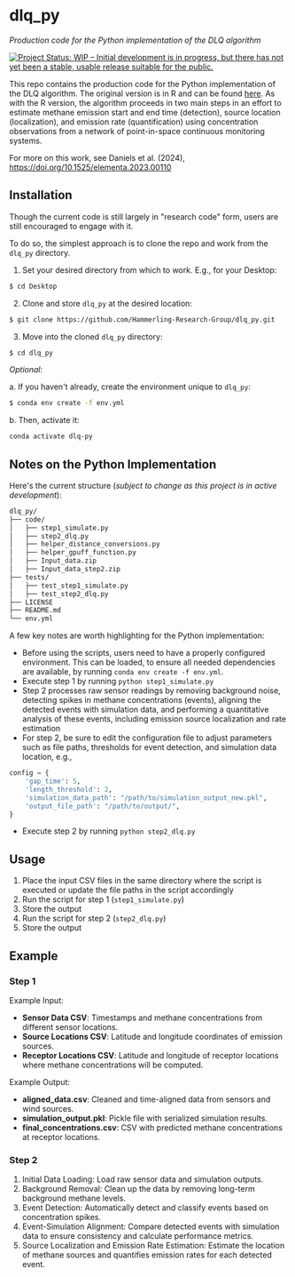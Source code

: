 # dlq_py
*Production code for the Python implementation of the DLQ algorithm*

[![Project Status: WIP – Initial development is in progress, but there has not yet been a stable, usable release suitable for the public.](https://www.repostatus.org/badges/latest/wip.svg)](https://www.repostatus.org/#wip)

This repo contains the production code for the Python implementation of the DLQ algorithm. The original version is in R and can be found [here](https://github.com/Hammerling-Research-Group/dlq). As with the R version, the algorithm proceeds in two main steps in an effort to estimate methane emission start and end time (detection), source location (localization), and emission rate (quantification) using concentration observations from a network of point-in-space continuous monitoring systems. 

For more on this work, see Daniels et al. (2024), https://doi.org/10.1525/elementa.2023.00110

## Installation

Though the current code is still largely in "research code" form, users are still encouraged to engage with it. 

To do so, the simplest approach is to clone the repo and work from the `dlq_py` directory. 

1. Set your desired directory from which to work. E.g., for your Desktop:

```bash
$ cd Desktop
```

2. Clone and store `dlq_py` at the desired location:

```bash
$ git clone https://github.com/Hammerling-Research-Group/dlq_py.git
```

3. Move into the cloned `dlq_py` directory:

```bash
$ cd dlq_py
```

*Optional*: 

a. If you haven't already, create the environment unique to `dlq_py`:

```bash
$ conda env create -f env.yml
```

b. Then, activate it:

```bash
conda activate dlq-py
```

## Notes on the Python Implementation

Here's the current structure (*subject to change as this project is in active development*):

```bash
dlq_py/
├── code/
│   ├── step1_simulate.py
│   ├── step2_dlq.py
│   ├── helper_distance_conversions.py
│   ├── helper_gpuff_function.py
│   ├── Input_data.zip
│   ├── Input_data_step2.zip
├── tests/
│   ├── test_step1_simulate.py
│   ├── test_step2_dlq.py
├── LICENSE
├── README.md
└── env.yml
```

A few key notes are worth highlighting for the Python implementation: 

  - Before using the scripts, users need to have a properly configured environment. This can be loaded, to ensure all needed dependencies are available, by running `conda env create -f env.yml`.
  - Execute step 1 by running `python step1_simulate.py`
  - Step 2 processes raw sensor readings by removing background noise, detecting spikes in methane concentrations (events), aligning the detected events with simulation data, and performing a quantitative analysis of these events, including emission source localization and rate estimation
  - For step 2, be sure to edit the configuration file to adjust parameters such as file paths, thresholds for event detection, and simulation data location, e.g.,

```python
config = {
    'gap_time': 5,
    'length_threshold': 2,
    'simulation_data_path': "/path/to/simulation_output_new.pkl",
    'output_file_path': "/path/to/output/",
}
```

  - Execute step 2 by running `python step2_dlq.py`


## Usage

  1. Place the input CSV files in the same directory where the script is executed or update the file paths in the script accordingly
  2. Run the script for step 1 (`step1_simulate.py`)
  3. Store the output
  4. Run the script for step 2 (`step2_dlq.py`)
  5. Store the output

## Example

### Step 1

Example Input:
  - **Sensor Data CSV**: Timestamps and methane concentrations from different sensor locations.
  - **Source Locations CSV**: Latitude and longitude coordinates of emission sources.
  - **Receptor Locations CSV**: Latitude and longitude of receptor locations where methane concentrations will be computed.
  
Example Output:
  - **aligned_data.csv**: Cleaned and time-aligned data from sensors and wind sources.
  - **simulation_output.pkl**: Pickle file with serialized simulation results.
  - **final_concentrations.csv**: CSV with predicted methane concentrations at receptor locations.

### Step 2

  1.	Initial Data Loading: Load raw sensor data and simulation outputs.
  2.	Background Removal: Clean up the data by removing long-term background methane levels.
  3.	Event Detection: Automatically detect and classify events based on concentration spikes.
  4.	Event-Simulation Alignment: Compare detected events with simulation data to ensure consistency and calculate performance metrics.
  5.	Source Localization and Emission Rate Estimation: Estimate the location of methane sources and quantifies emission rates for each detected event.


